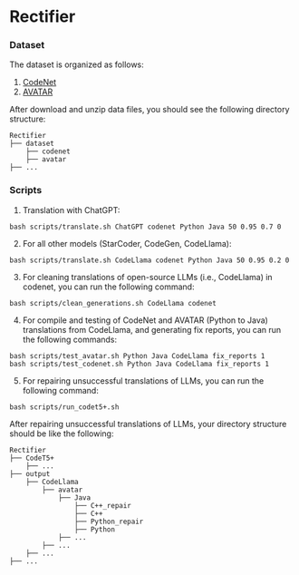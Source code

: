 # Rectifier

### Dataset

The dataset is organized as follows:

1. [CodeNet](https://github.com/IBM/Project_CodeNet)
2. [AVATAR](https://github.com/wasiahmad/AVATAR)

After download and unzip data files, you should see the following directory structure:

```
Rectifier
├── dataset
    ├── codenet
    ├── avatar
├── ...
```

### Scripts

1. Translation with ChatGPT:
```
bash scripts/translate.sh ChatGPT codenet Python Java 50 0.95 0.7 0
```

2. For all other models (StarCoder, CodeGen, CodeLlama):
```
bash scripts/translate.sh CodeLlama codenet Python Java 50 0.95 0.2 0
```

3. For cleaning translations of open-source LLMs (i.e., CodeLlama) in codenet, you can run the following command:
```
bash scripts/clean_generations.sh CodeLlama codenet
```

4. For compile and testing of CodeNet and AVATAR (Python to Java) translations from CodeLlama, and generating fix reports, you can run the following commands:
```
bash scripts/test_avatar.sh Python Java CodeLlama fix_reports 1
bash scripts/test_codenet.sh Python Java CodeLlama fix_reports 1
```

5. For repairing unsuccessful translations of LLMs, you can run the following command:
```
bash scripts/run_codet5+.sh
```

After repairing unsuccessful translations of LLMs, your directory structure should be like the following:
```
Rectifier
├── CodeT5+
    ├── ...
├── output
    ├── CodeLlama
        ├── avatar
            ├── Java
                ├── C++_repair
                ├── C++
                ├── Python_repair
                ├── Python
            ├── ...
        ├── ...
    ├── ...
├── ...
```